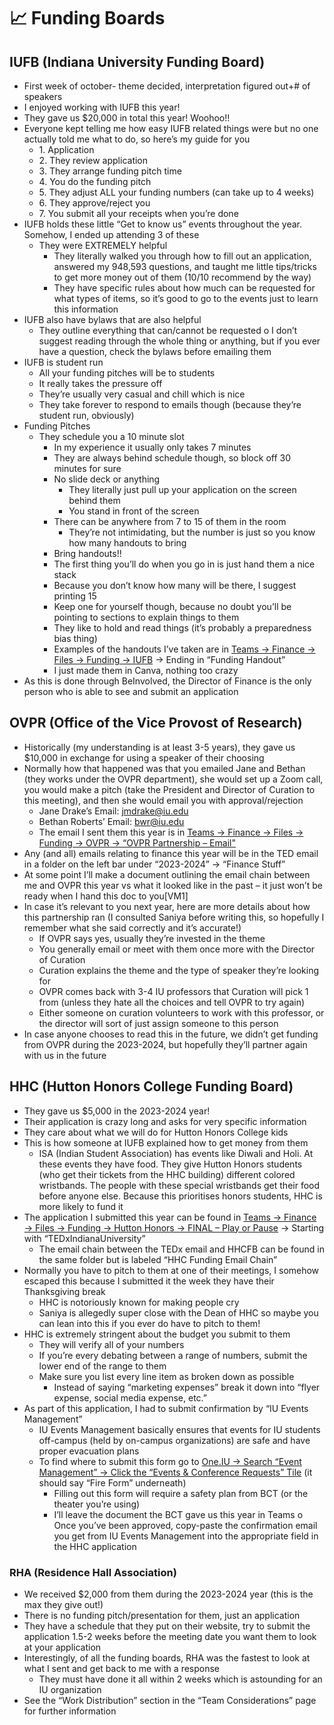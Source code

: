 # 📈 Funding Boards

## IUFB (Indiana University Funding Board)

* First week of october- theme decided, interpretation figured out+# of speakers
* I enjoyed working with IUFB this year!
* They gave us $20,000 in total this year! Woohoo!!
* Everyone kept telling me how easy IUFB related things were but no one actually told me what to do, so here’s my guide for you
  * 1\. Application
  * 2\. They review application
  * 3\. They arrange funding pitch time
  * 4\. You do the funding pitch
  * 5\. They adjust ALL your funding numbers (can take up to 4 weeks)
  * 6\. They approve/reject you
  * 7\. You submit all your receipts when you’re done
* IUFB holds these little “Get to know us” events throughout the year. Somehow, I ended up attending 3 of these
  * They were EXTREMELY helpful
    * They literally walked you through how to fill out an application, answered my 948,593 questions, and taught me little tips/tricks to get more money out of them (10/10 recommend by the way)&#x20;
    * They have specific rules about how much can be requested for what types of items, so it’s good to go to the events just to learn this information
* IUFB also have bylaws that are also helpful
  * They outline everything that can/cannot be requested o I don’t suggest reading through the whole thing or anything, but if you ever have a question, check the bylaws before emailing them
* IUFB is student run
  * All your funding pitches will be to students
  * It really takes the pressure off
  * They’re usually very casual and chill which is nice
  * They take forever to respond to emails though (because they’re student run, obviously)
* Funding Pitches
  * They schedule you a 10 minute slot
    * In my experience it usually only takes 7 minutes
    * They are always behind schedule though, so block off 30 minutes for sure
    * No slide deck or anything
      * They literally just pull up your application on the screen behind them
      * You stand in front of the screen
    * There can be anywhere from 7 to 15 of them in the room
      * They’re not intimidating, but the number is just so you know how many handouts to bring
    * Bring handouts!!
    * The first thing you’ll do when you go in is just hand them a nice stack
    * Because you don’t know how many will be there, I suggest printing 15
    * Keep one for yourself though, because no doubt you’ll be pointing to sections to explain things to them
    * They like to hold and read things (it’s probably a preparedness bias thing)
    * Examples of the handouts I’ve taken are in [Teams → Finance → Files → Funding → IUFB](https://indiana.sharepoint.com/:f:/r/sites/O365-TEDxI/Shared%20Documents/Finance/Funding/IUFB?csf=1\&web=1\&e=yn4Y06) → Ending in “Funding Handout”
    * I just made them in Canva, nothing too crazy
* As this is done through BeInvolved, the Director of Finance is the only person who is able to see and submit an application

## OVPR (Office of the Vice Provost of Research)

* Historically (my understanding is at least 3-5 years), they gave us $10,000 in exchange for using a speaker of their choosing
* Normally how that happened was that you emailed Jane and Bethan (they works under the OVPR department), she would set up a Zoom call, you would make a pitch (take the President and Director of Curation to this meeting), and then she would email you with approval/rejection
  * Jane Drake’s Email: [jmdrake@iu.edu](mailto:jmdrake@iu.edu)
  * Bethan Roberts’ Email: [bwr@iu.edu](mailto:bwr@iu.edu)
  * The email I sent them this year is in [Teams → Finance → Files → Funding → OVPR → “OVPR Partnership – Email"](https://indiana.sharepoint.com/:w:/r/sites/O365-TEDxI/Shared%20Documents/Finance/Funding/OVPR/OVPR%20Partnership%20-%20Email.docx?d=w3386a5a16b91401aa2d8f64fecbe3814\&csf=1\&web=1\&e=ncu4bh)
* Any (and all) emails relating to finance this year will be in the TED email in a folder on the left bar under “2023-2024” → “Finance Stuff”
* At some point I’ll make a document outlining the email chain between me and OVPR this year vs what it looked like in the past – it just won’t be ready when I hand this doc to you\[VM1]&#x20;
* In case it’s relevant to you next year, here are more details about how this partnership ran (I consulted Saniya before writing this, so hopefully I remember what she said correctly and it’s accurate!)
  * If OVPR says yes, usually they’re invested in the theme
  * You generally email or meet with them once more with the Director of Curation
  * Curation explains the theme and the type of speaker they’re looking for
  * OVPR comes back with 3-4 IU professors that Curation will pick 1 from (unless they hate all the choices and tell OVPR to try again)
  * Either someone on curation volunteers to work with this professor, or the director will sort of just assign someone to this person
* In case anyone chooses to read this in the future, we didn’t get funding from OVPR during the 2023-2024, but hopefully they’ll partner again with us in the future

## HHC (Hutton Honors College Funding Board)

* They gave us $5,000 in the 2023-2024 year!
* Their application is crazy long and asks for very specific information
* They care about what we will do for Hutton Honors College kids
* This is how someone at IUFB explained how to get money from them
  * ISA (Indian Student Association) has events like Diwali and Holi. At these events they have food. They give Hutton Honors students (who get their tickets from the HHC building) different colored wristbands. The people with these special wristbands get their food before anyone else. Because this prioritises honors students, HHC is more likely to fund it
* The application I submitted this year can be found in [Teams → Finance → Files → Funding → Hutton Honors → FINAL – Play or Pause](https://indiana.sharepoint.com/:f:/r/sites/O365-TEDxI/Shared%20Documents/Finance/Funding/Hutton%20Honors/FINAL%20-%20Play%20or%20Pause?csf=1\&web=1\&e=SDlCor) → Starting with “TEDxIndianaUniversity”
  * The email chain between the TEDx email and HHCFB can be found in the same folder but is labeled “HHC Funding Email Chain”
* Normally you have to pitch to them at one of their meetings, I somehow escaped this because I submitted it the week they have their Thanksgiving break
  * HHC is notoriously known for making people cry
  * Saniya is allegedly super close with the Dean of HHC so maybe you can lean into this if you ever do have to pitch to them!
* HHC is extremely stringent about the budget you submit to them
  * They will verify all of your numbers
  * If you’re every debating between a range of numbers, submit the lower end of the range to them
  * Make sure you list every line item as broken down as possible
    * Instead of saying “marketing expenses” break it down into “flyer expense, social media expense, etc.”
* As part of this application, I had to submit confirmation by “IU Events Management”
  * IU Events Management basically ensures that events for IU students off-campus (held by on-campus organizations) are safe and have proper evacuation plans
  * To find where to submit this form go to [One.IU → Search “Event Management” → Click the “Events & Conference Requests” Tile](https://one.iu.edu/launch-task/iu/events-conference-request?terms=Events%20%26%20Conference%20Requests) (it should say “Fire Form” underneath)
    * Filling out this form will require a safety plan from BCT (or the theater you’re using)
    * I’ll leave the document the BCT gave us this year in Teams o Once you’ve been approved, copy-paste the confirmation email you get from IU Events Management into the appropriate field in the HHC application

### RHA (Residence Hall Association)

* We received $2,000 from them during the 2023-2024 year (this is the max they give out!)
* There is no funding pitch/presentation for them, just an application
* They have a schedule that they put on their website, try to submit the application 1.5-2 weeks before the meeting date you want them to look at your application
* Interestingly, of all the funding boards, RHA was the fastest to look at what I sent and get back to me with a response
  * They must have done it all within 2 weeks which is astounding for an IU organization
* See the “Work Distribution” section in the “Team Considerations” page for further information



